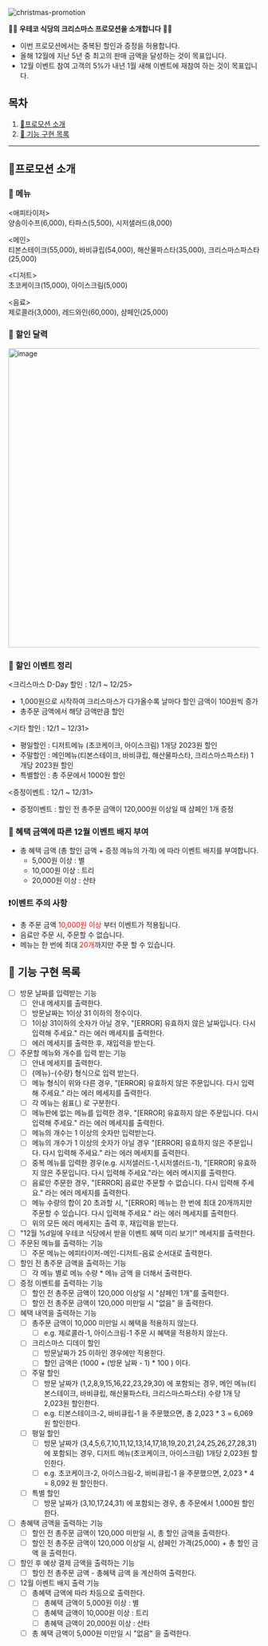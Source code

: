 ![christmas-promotion](https://github.com/ddoddii/ddoddii.github.io/assets/95014836/805242ec-5d3f-4c02-81c4-9e1a1be80705)

🎅🏻 **우테코 식당의 크리스마스 프로모션을 소개합니다** 🎅🏻

- 이번 프로모션에서는 중복된 할인과 증정을 허용합니다.
- 올해 12월에 지난 5년 중 최고의 판매 금액을 달성하는 것이 목표입니다.
- 12월 이벤트 참여 고객의 5%가 내년 1월 새해 이벤트에 재참여 하는 것이 목표입니다.

## 목차
1. [🎄프로모션 소개](#프로모션-소개)
2. [🎯 기능 구현 목록](#-기능-구현-목록)

---

## 🎄프로모션 소개
### 🍭 메뉴
<애피타이저>  
양송이수프(6,000), 타파스(5,500), 시저샐러드(8,000)  

<메인>  
티본스테이크(55,000), 바비큐립(54,000), 해산물파스타(35,000), 크리스마스파스타(25,000)  

<디저트>  
초코케이크(15,000), 아이스크림(5,000)  

<음료>  
제로콜라(3,000), 레드와인(60,000), 샴페인(25,000)  

### 📅 할인 달력

<img width="600" alt="image" src="https://github.com/ddoddii/ddoddii.github.io/assets/95014836/2fd14cd4-136e-4d13-989c-942966d33d27">

### 📍 할인 이벤트 정리

<크리스마스 D-Day 할인 : 12/1 ~ 12/25>
- 1,000원으로 시작하여 크리스마스가 다가올수록 날마다 할인 금액이 100원씩 증가
- 총주문 금액에서 해당 금액만큼 할인

<기타 할인 : 12/1 ~ 12/31>
- 평일할인 : 디저트메뉴 (초코케이크, 아이스크림) 1개당 2023원 할인
- 주말할인 : 메인메뉴(티본스테이크, 바비큐립, 해산물파스타, 크리스마스파스타) 1개당 2023원 할인
- 특별할인 : 총 주문에서 1000원 할인

<증정이벤트 : 12/1 ~ 12/31>
- 증정이벤트 : 할인 전 총주문 금액이 120,000원 이상일 때 샴페인 1개 증정

### 🏅 혜택 금액에 따른 12월 이벤트 배지 부여
- 총 혜택 금액 (총 할인 금액 + 증정 메뉴의 가격) 에 따라 이벤트 배지를 부여합니다.
    - 5,000원 이상 : 별
    - 10,000원 이상 : 트리
    - 20,000원 이상 : 산타

### ❗️이벤트 주의 사항
- 총 주문 금액 <font color="#ff0000">10,000원 이상</font> 부터 이벤트가 적용됩니다.
-  음료만 주문 시, 주문할 수 없습니다.
- 메뉴는 한 번에 최대 <font color="#ff0000">20개</font>까지만 주문 할 수 있습니다.

## 🎯 기능 구현 목록

- [ ] 방문 날짜를 입력받는 기능
    - [ ] 안내 메세지를 출력한다.
    - [ ] 방문날짜는 1이상 31 이하의 정수이다.
    - [ ] 1이상 31이하의 숫자가 아닐 경우, "[ERROR] 유효하지 않은 날짜입니다. 다시 입력해 주세요." 라는 에러 메세지를 출력한다.
    - [ ] 에러 메세지를 출력한 후, 재입력을 받는다.
- [ ] 주문할 메뉴와 개수를 입력 받는 기능
    - [ ] 안내 메세지를 출력한다.
    - [ ] {메뉴}-{수량} 형식으로 입력 받는다.
    - [ ] 메뉴 형식이 위와 다른 경우, "[ERROR] 유효하지 않은 주문입니다. 다시 입력해 주세요." 라는 에러 메세지를 출력한다.
    - [ ] 각 메뉴는 쉼표(,) 로 구분한다.
    - [ ] 메뉴판에 없는 메뉴를 입력한 경우,  "[ERROR] 유효하지 않은 주문입니다. 다시 입력해 주세요." 라는 에러 메세지를 출력한다.
    - [ ] 메뉴의 개수는 1 이상의 숫자만 입력받는다.
    - [ ] 메뉴의 개수가 1 이상의 숫자가 아닐 경우 "[ERROR] 유효하지 않은 주문입니다. 다시 입력해 주세요." 라는 에러 메세지를 출력한다.
    - [ ] 중복 메뉴를 입력한 경우(e.g. 시저샐러드-1,시저샐러드-1), "[ERROR] 유효하지 않은 주문입니다. 다시 입력해 주세요."라는 에러 메시지를 출력한다.
    - [ ] 음료만 주문한 경우, "[ERROR] 음료만 주문할 수 없습니다. 다시 입력해 주세요." 라는 에러 메세지를 출력한다.
    - [ ] 메뉴 수량의 합이 20 초과할 시, "[ERROR] 메뉴는 한 번에 최대 20개까지만 주문할 수 있습니다. 다시 입력해 주세요." 라는 에러 메세지를 출력한다.
    - [ ] 위의 모든 에러 메세지는 출력 후, 재입력을 받는다.
- [ ] "12월 %d일에 우테코 식당에서 받을 이벤트 혜택 미리 보기!" 메세지를 출력한다.
- [ ] 주문된 메뉴를 출력하는 기능
    - [ ] 주문 메뉴는 에피타이저-메인-디저트-음료 순서대로 출력한다.
- [ ] 할인 전 총주문 금액을 출력하는 기능
    - [ ] 각 메뉴 별로 메뉴 수량 * 메뉴 금액 을 더해서 출력한다.
- [ ] 증정 이벤트를 출력하는 기능
    - [ ] 할인 전 총주문 금액이 120,000 이상일 시 "샴페인 1개"를 출력한다.
    - [ ] 할인 전 총주문 금액이 120,000 미만일 시 "없음" 을 출력한다.
- [ ] 혜택 내역을 출력하는 기능
    - [ ] 총주문 금액이 10,000 미만일 시 혜택을 적용하지 않는다.
        - [ ] e.g. 제로콜라-1, 아이스크림-1 주문 시 혜택을 적용하지 않는다.
    - [ ] 크리스마스 디데이 할인
        - [ ] 방문날짜가 25 이하인 경우에만 적용한다.
        - [ ] 할인 금액은  (1000 + (방문 날짜 - 1) * 100 ) 이다.
    - [ ] 주말 할인
        - [ ] 방문 날짜가 (1,2,8,9,15,16,22,23,29,30) 에 포함되는 경우, 메인 메뉴(티본스테이크, 바비큐립, 해산물파스타, 크리스마스파스타) 수량 1개 당 2,023원 할인한다.
        - [ ] e.g. 티본스테이크-2, 바비큐립-1 을 주문했으면, 총 2,023 * 3  = 6,069 원 할인한다.
    - [ ] 평일 할인
        - [ ] 방문 날짜가 (3,4,5,6,7,10,11,12,13,14,17,18,19,20,21,24,25,26,27,28,31) 에 포함되는 경우, 디저트 메뉴(초코케이크, 아이스크림) 1개당 2,023원 할인한다.
        - [ ] e.g. 초코케이크-2, 아이스크림-2, 바비큐립-1 을 주문했으면, 2,023 * 4 = 8,092 원 할인한다.
    - [ ] 특별 할인
        - [ ] 방문 날짜가 (3,10,17,24,31) 에 포함되는 경우, 총 주문에서 1,000원 할인한다.
- [ ] 총혜택 금액을 출력하는 기능
    - [ ] 할인 전 총주문 금액이 120,000 미만일 시, 총 할인 금액을 출력한다.
    - [ ] 할인 전 총주문 금액이 120,000 이상일 시, 샴페인 가격(25,000) + 총 할인 금액 을 출력한다.
- [ ] 할인 후 예상 결제 금액을 출력하는 기능
    - [ ] 할인 전 총주문 금액 - 총혜택 금액 을 계산하여 출력한다.
- [ ] 12월 이벤트 배지 출력 기능
    - [ ] 총혜택 금액에 따라 차등으로 출력한다.
        - [ ] 총혜택 금액이 5,000원 이상 : 별
        - [ ] 총혜택 금액이 10,000원 이상 : 트리
        - [ ] 총혜택 금액이 20,000원 이상 : 산타
    - [ ] 총 혜택 금액이 5,000원 미만일 시 "없음" 을 출력한다.
